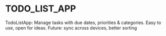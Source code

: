 # TODO_LIST_APP
TodoListApp: Manage tasks with due dates, priorities &amp; categories. Easy to use, open for ideas. Future: sync across devices, better sorting
